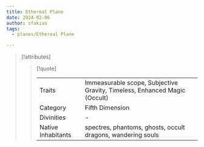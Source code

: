 ```yaml
---
title: Ethereal Plane
date: 2024-02-06
author: sfakias
tags:
  - planes/Ethereal Plane

---
```

> [!attributes]
> 
> > [!quote]
> >
> > | | |
> > | --- | --- |
> > | Traits | Immeasurable scope, Subjective Gravity, Timeless, Enhanced Magic (Occult) |
> > | Category | Fifth Dimension |
> > | Divinities | - |
> > | Native Inhabitants | spectres, phantoms, ghosts, occult dragons, wandering souls |